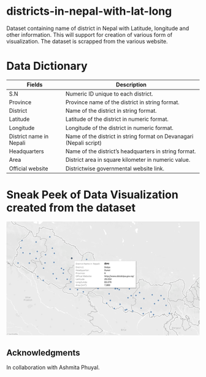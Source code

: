 # districts-in-nepal-with-lat-long

Dataset containing   name of district in Nepal with Latitude, longitude and other information. This will support for creation of  various form of  visualization. The dataset is scrapped from the various website.


# Data Dictionary


| Fields  | Description | 
| --------------- | --------------- | 
| S.N   | Numeric ID unique to each district.|  |
| Province  | Province name of the  district in string format. | 
| District  |  Name of the district in string format. |
| Latitude | Latitude of the district in numeric format. | 
| Longitude | Longitude  of the district in numeric format. | 
| District name in Nepali|  Name of the district in string format on Devanagari (Nepali script) | 
| Headquarters | Name of the district’s headquarters  in string format. | 
| Area |  District area in square kilometer in numeric value. | 
| Official website|  Districtwise governmental website link. | 


# Sneak Peek of Data Visualization created from  the dataset 


![Example Viz](example-viz.png)

 
## Acknowledgments

In collaboration with  Ashmita Phuyal. 


